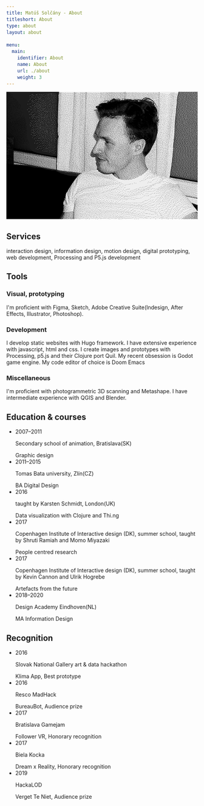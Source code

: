 ```yaml
---
title: Matúš Solčány - About
titleshort: About
type: about
layout: about

menu:
  main:
    identifier: About
    name: About
    url: ./about
    weight: 3
---
```


<div class="w-100 border-box ph2 ph3-l pt2">

<img src="image/id.jpg" alt="matus solcany portrait" class="object-cover pt2 db w-40 w-10-l cover">

</div>

<section  class="mt3 mt4-l pb2 w-100 ph2 ph3-l flex flex-wrap justify-center">
    <div class="w-100 mt4-l flex flex-column flex-row-l justify-center justify-start-l">
        <div name="education_wrapper" class="w-auto-ns w-100 w-25-l dib pr6-l">
            <h2 name="headline" class="w-100 f6 tl gothic-bold black mb1 mb4-l mt3 mt2-l mt0-l"> Services </h2>
            <p class="f6 gangster-grotesk black">
             interaction design, information design, motion design, digital prototyping, web development, Processing and P5.js development
            </p>
        </div>
        <div name="tools_wrapper" class="w-100 w-25-l pr6-l w-auto-ns">
                <h2 name="headline" class="w-100 f6 tl gothic-bold black mb1 mb4-l mt3 mt2-l"> Tools </h2>
                <h3>Visual, prototyping</h3>
                    <p class="f6 gangster-grotesk black">I'm proficient with Figma, Sketch, Adobe Creative Suite(Indesign, After Effects, Illustrator, Photoshop).</p>
                <h3>Development</h3>
                    <p class="f6 gangster-grotesk black">I develop static websites with Hugo framework. I have extensive experience with javascript, html and css. I create  images and prototypes with Processing, p5.js and their Clojure port Quil. My recent obsession is Godot game engine. My code editor of choice is Doom Emacs </p> 
                <h3> Miscellaneous </h3>
                    <p class="f6 gangster-grostesk black">
                        I'm proficient with photogrammetric 3D scanning and Metashape. I have intermediate experience with QGIS and Blender.
                    </p>
            </div>
        </div>
    </div>
</section>


<section  class="mt3 mt4-l pb2 w-100 ph2 ph3-l flex flex-wrap justify-center">
    <div class="w-100 mt4-l flex flex-column flex-row-l justify-center justify-start-l">
        <div name="education_wrapper" class="w-auto-ns w-100 w-25-l dib pr6-l">
            <h2 name="headline" class="w-100 f6 tl gothic-bold black mb1 mb4-l mt3 mt2-l mt0-l">Education & courses</h2>
                <ul class="w-100 wrap flex flex-column items-start">
                    <li name="education" class="gangster-regular db mb2 mb4-l mt3 mt0-l">
                        <span class="db f6 pr3 black pb1">2007–2011</span>
                        <div class="db">
                            <p class="ma0 gangster-regular f6 dib db-l black">Secondary school of animation, Bratislava(SK)</p>
                            <span class="black f6 pt1 db gangster-regular">Graphic design</span>
                        </div>
                    </li>
                    <li name="education" class="gangster-regular db mb2 mb4-l mt3 mt0-l">
                        <span class="db f6 pr3 black pb1">2011–2015</span>
                        <div class="db">
                            <p class="ma0 gangster-regular f6 dib db-l black">Tomas Bata university, Zlín(CZ)</p>
                                                        <span class="black f6 pt1 db gangster-regular">BA Digital Design</span>
                        </div>
                    </li>
                    <li name="education" class="gangster-regular db mb2 mb4-l mt3 mt0-l">
                        <span class="db f6 pr3 black pb1">2016</span>
                        <div class="db">
                            <p class="ma0 gangster-regular f6 dib db-l black">taught by Karsten Schmidt, London(UK)</p>
<span class="black f6 pt1 db gangster-regular">Data visualization with Clojure and Thi.ng</span>                            
                        </div>
                    </li>
                    <li name="education" class="gangster-regular db mb2 mb4-l mt3 mt0-l">
                        <span class="db f6 pr3 black pb1">2017</span>
                        <div class="db">
                            <p class="ma0 gangster-regular f6 dib db-l black">Copenhagen Institute of Interactive design (DK), summer school, taught by Shruti Ramiah and Momo Miyazaki</p>
<span class="black f6 pt1 db gangster-regular">People centred research</span>                                
                     </div>
                    </li>
                    <li name="education" class="gangster-regular db mb2 mb4-l mt3 mt0-l">
                        <span class="db f6 pr3 black pb1">2017</span>
                        <div class="db">
                            <p class="ma0 gangster-regular f6 dib db-l black">Copenhagen Institute of Interactive design (DK), summer school, taught by Kevin Cannon and Ulrik Hogrebe</p>
<span class="black f6 pt1 db gangster-regular">Artefacts from the future</span>                            
                        </div>
                    </li>
                    <li name="education" class="gangster-regular db mb2 mb4-l mt3 mt0-l">
                        <span class="db f6 pr3 black pb1">2018–2020</span>
                        <div class="db">
                            <p class="ma0 gangster-regular f6 dib db-l black">Design Academy Eindhoven(NL)</p>
                            <span class="black f6 pt1 db gangster-regular">MA Information Design</span>
                        </div>
                    </li>
                </ul>
            </div>
            <div name="prizes_wrapper" class="w-100 w-25-l pr6-l w-auto-ns">
                <h2 name="headline" class="w-100 f6 tl gothic-bold black mb1 mb4-l mt3 mt2-l">Recognition</h2>
                <ul class="w-100 wrap flex flex-column items-start">
                    <li name="prize" class="gangster-regular db mb2 mb4-l mt3 mt0-l">
                        <span class="db f6 pr3 black pb1">2016</span>
                        <div class="db">
                            <p class="ma0 gangster-regular f6 dib db-l black">Slovak National Gallery art & data hackathon</p>
                            <span class="black f6 pt1 db gangster-regular">Klima App, Best prototype</span>
                        </div>
                    </li>
                    <li name="prize" class="gangster-regular db mb2 mb4-l mt3 mt0-l">
                        <span class="db f6 pr3 black pb1">2016</span>
                        <div class="db">
                            <p class="ma0 gangster-regular f6 dib db-l black">Resco MadHack</p>
                            <span class="black f6 pt1 db gangster-regular">BureauBot, Audience prize</span>
                        </div>
                    </li>
                    <li name="prize" class="gangster-regular db mb2 mb4-l mt3 mt0-l">
                        <span class="db f6 pr3 black pb1">2017</span>
                        <div class="db">
                            <p class="ma0 gangster-regular f6 dib db-l black">Bratislava Gamejam</p>
                            <span class="black f6 pt1 db gangster-regular">Follower VR, Honorary recognition</span>
                        </div>
                    </li>
                    <li name="prize" class="gangster-regular db mb2 mb4-l mt3 mt0-l">
                        <span class="db f6  pr3 black pb1">2017</span>
                        <div class="db">
                            <p class="ma0 gangster-regular f6 dib db-l black">Biela Kocka</p>
                            <span class="black f6 pt1 db gangster-regular">Dream x Reality, Honorary recognition</span>
                        </div>
                    </li>
                    <li name="prize" class="gangster-regular db mb2 mb4-l mt3 mt0-l">
                        <span class="db f6 pr3 black pb1">2019</span>
                        <div class="db">
                            <p class="ma0 gangster-regular f6 dib db-l black">HackaLOD</p>
                            <span class="black f6 pt1 db gangster-regular">Verget Te Niet, Audience prize</span>
                        </div>
                    </li>
                </ul>
            </div>
        </div>
    </div>
    </section>
